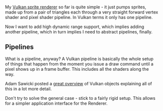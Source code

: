 My [Vulkan sprite renderer](https://github.com/snorristurluson/vulkan-sprites)
so far is quite simple - it just pumps sprites, made up from a pair of triangles each
through a very straight forward vertex shader and pixel shader pipeline. In Vulkan terms
it only has one pipeline.

Now I want to add high dynamic range support, which implies adding another pipeline,
which in turn implies I need to abstract pipelines, finally.

## Pipelines
What is a pipeline, anyway? A Vulkan pipeline is basically the whole setup of things
that happen from the moment you issue a draw command until a pixel shows up in a
frame buffer. This includes all the shaders along the way.

Adam Sawicki posted a [great overview](https://gpuopen.com/understanding-vulkan-objects/)
of Vulkan objects explaining all of this in a lot more detail.


Don't try to solve the general case - stick to a fairly rigid setup. This allows
for a simpler application interface for the Renderer.